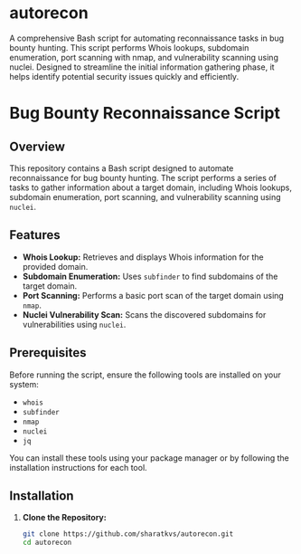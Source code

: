 # autorecon
A comprehensive Bash script for automating reconnaissance tasks in bug bounty hunting. This script performs Whois lookups, subdomain enumeration, port scanning with nmap, and vulnerability scanning using nuclei. Designed to streamline the initial information gathering phase, it helps identify potential security issues quickly and efficiently.

# Bug Bounty Reconnaissance Script

## Overview

This repository contains a Bash script designed to automate reconnaissance for bug bounty hunting. The script performs a series of tasks to gather information about a target domain, including Whois lookups, subdomain enumeration, port scanning, and vulnerability scanning using `nuclei`.

## Features

- **Whois Lookup:** Retrieves and displays Whois information for the provided domain.
- **Subdomain Enumeration:** Uses `subfinder` to find subdomains of the target domain.
- **Port Scanning:** Performs a basic port scan of the target domain using `nmap`.
- **Nuclei Vulnerability Scan:** Scans the discovered subdomains for vulnerabilities using `nuclei`.

## Prerequisites

Before running the script, ensure the following tools are installed on your system:

- `whois`
- `subfinder`
- `nmap`
- `nuclei`
- `jq`

You can install these tools using your package manager or by following the installation instructions for each tool.

## Installation

1. **Clone the Repository:**
   ```bash
   git clone https://github.com/sharatkvs/autorecon.git
   cd autorecon
